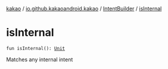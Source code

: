 [kakao](../../index.md) / [io.github.kakaoandroid.kakao](../index.md) / [IntentBuilder](index.md) / [isInternal](./is-internal.md)

# isInternal

`fun isInternal(): `[`Unit`](https://kotlinlang.org/api/latest/jvm/stdlib/kotlin/-unit/index.html)

Matches any internal intent

